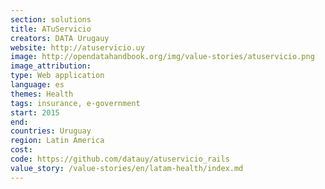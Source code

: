 ```yaml
---
section: solutions
title: ATuServicio
creators: DATA Urugauy 
website: http://atuservicio.uy
image: http://opendatahandbook.org/img/value-stories/atuservicio.png
image_attribution:
type: Web application
language: es
themes: Health
tags: insurance, e-government 
start: 2015
end: 
countries: Uruguay
region: Latin America
cost: 
code: https://github.com/datauy/atuservicio_rails
value_story: /value-stories/en/latam-health/index.md
---
```

